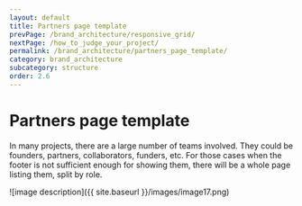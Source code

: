 ```yaml
---
layout: default
title: Partners page template
prevPage: /brand_architecture/responsive_grid/
nextPage: /how_to_judge_your_project/
permalink: /brand_architecture/partners_page_template/
category: brand_architecture
subcategory: structure
order: 2.6
---
```


# Partners page template

In many projects, there are a large number of teams involved. They could be founders, partners, collaborators, funders, etc. For those cases when the footer is not sufficient enough for showing them, there will be a whole page listing them, split by role.

![image description]({{ site.baseurl }}/images/image17.png)
